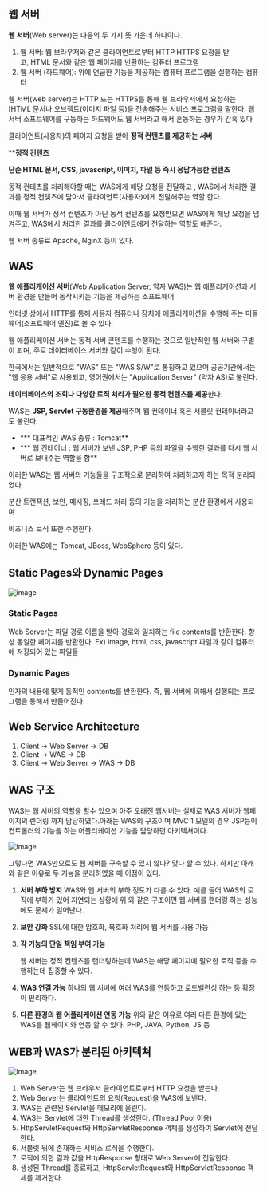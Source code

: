 ## 웹 서버

**웹 서버**(Web server)는 다음의 두 가지 뜻 가운데 하나이다.

1. 웹 서버: 웹 브라우저와 같은 클라이언트로부터 HTTP HTTPS 요청을 받고, HTML 문서와 같은 웹 페이지를 반환하는 컴퓨터 프로그램
2. 웹 서버 (하드웨어): 위에 언급한 기능을 제공하는 컴퓨터 프로그램을 실행하는 컴퓨터

웹 서버(web server)는 HTTP 또는 HTTPS를 통해 웹 브라우저에서 요청하는 [HTML 문서나 오브젝트(이미지 파일 등)을 전송해주는 서비스 프로그램을 말한다. 웹 서버 소프트웨어를 구동하는 하드웨어도 웹 서버라고 해서 혼동하는 경우가 간혹 있다

클라이언트(사용자)의 페이지 요청을 받아 **정적 컨텐츠를 제공하는 서버**

****정적 컨텐츠**

**단순 HTML 문서, CSS, javascript, 이미지, 파일 등 즉시 응답가능한 컨텐츠**

동적 컨테츠를 처리해야할 때는 WAS에게 해당 요청을 전달하고 , WAS에서 처리한 결과를 정적 컨텣츠에 담아서 클라이언트(사용자)에게 전달해주는 역할 한다.

이때 웹 서버가 정적 컨텐츠가 아닌 동적 컨텐츠를 요청받으면 WAS에게 해당 요청을 넘겨주고, WAS에서 처리한 결과를 클라이언트에게 전달하는 역할도 해준다. 

웹 서버 종류로 Apache, NginX 등이 있다.

## WAS

**웹 애플리케이션 서버**(Web Application Server, 약자 WAS)는 웹 애플리케이션과 서버 환경을 만들어 동작시키는 기능을 제공하는 소프트웨어 

인터넷 상에서 HTTP를 통해 사용자 컴퓨터나 장치에 애플리케이션을 수행해 주는 미들웨어(소프트웨어 엔진)로 볼 수 있다. 

웹 애플리케이션 서버는 동적 서버 콘텐츠를 수행하는 것으로 일반적인 웹 서버와 구별이 되며, 주로 데이터베이스 서버와 같이 수행이 된다. 

한국에서는 일반적으로 "WAS" 또는 "WAS S/W"로 통칭하고 있으며 공공기관에서는 "웹 응용 서버"로 사용되고, 영어권에서는 "Application Server" (약자 AS)로 불린다.

**데이터베이스의 조회나 다양한 로직 처리가 필요한 동적 컨텐츠를 제공**한다. 

WAS는 **JSP, Servlet 구동환경을 제공**해주며 웹 컨테이너 혹은 서블릿 컨테이너라고도 불린다.

- *** 대표적인 WAS 종류 : Tomcat**
- *** 웹 컨테이너 : 웹 서버가 보낸 JSP, PHP 등의 파일을 수행한 결과를 다시 웹 서버로 보내주는 역할을 함**

이러한 WAS는 웹 서버의 기능들을 구조적으로 분리하여 처리하고자 하는 목적 분리되었다. 

분산 트랜잭션, 보안, 메시징, 쓰레드 처리 등의 기능을 처리하는 분산 환경에서 사용되며 

비즈니스 로직 또한 수행한다.

이러한 WAS에는 Tomcat, JBoss, WebSphere 등이 있다.

## Static Pages와 Dynamic Pages

![image](https://www.notion.so/image/https%3A%2F%2Fprod-files-secure.s3.us-west-2.amazonaws.com%2F552fe0dc-fdb3-4c62-979e-df2a2e235613%2F7f4d4b4d-ac69-47ab-ad4a-5d8c5c2298e7%2FUntitled.png?table=block&id=2bdf10f1-432f-4409-9980-b6207c18b47e&spaceId=552fe0dc-fdb3-4c62-979e-df2a2e235613&width=2000&userId=a09a1ca3-4214-4905-a7a2-172e60f8cd39&cache=v2)

### Static Pages

Web Server는 파일 경로 이름을 받아 경로와 일치하는 file contents를 반환한다.
항상 동일한 페이지를 반환한다.
Ex) image, html, css, javascript 파일과 같이 컴퓨터에 저장되어 있는 파일들

### Dynamic Pages

인자의 내용에 맞게 동적인 contents를 반환한다. 즉, 웹 서버에 의해서 실행되는 프로그램을 통해서 만들어진다.

## Web Service Architecture

1. Client -> Web Server -> DB
2. Client -> WAS -> DB
3. Client -> Web Server -> WAS -> DB

## WAS 구조

WAS는 웹 서버의 역할을 할수 있으며 아주 오래전 웹서버는 실제로 WAS 서버가 웹페이지의 렌더링 까지 담당하였다.아래는 WAS의 구조이며 MVC 1 모델의 경우 JSP등이 컨트롤러의 기능을 하는 어플리케이션 기능을 담당하던 아키텍쳐이다.

![image](https://www.notion.so/image/https%3A%2F%2Fprod-files-secure.s3.us-west-2.amazonaws.com%2F552fe0dc-fdb3-4c62-979e-df2a2e235613%2F72fc48a9-36d7-43bf-860d-839430baa1bc%2FUntitled.png?table=block&id=e293b500-5083-4eb8-ab22-d16b6916dd61&spaceId=552fe0dc-fdb3-4c62-979e-df2a2e235613&width=2000&userId=a09a1ca3-4214-4905-a7a2-172e60f8cd39&cache=v2)

그렇다면 WAS만으로도 웹 서버를 구축할 수 있지 않나? 맞다 할 수 있다. 하지만 아래와 같은 이유로 두 기능을 분리하였을 때 이점이 있다.

1. **서버 부하 방지**
WAS와 웹 서버의 부하 정도가 다를 수 있다. 예를 들어 WAS의 로직에 부하가 있어 지연되는 상황에 위 와 같은 구조이면 웹 서버를 랜더링 하는 성능에도 문제가 일어난다.
1. **보안 강화**
SSL에 대한 암호화, 복호화 처리에 웹 서버를 사용 가능
1. **각 기능의 단일 책임 부여 가능**
    
    웹 서버는 정적 컨텐츠를 랜더링하는데 WAS는 해당 페이지에 필요한 로직 등을 수행하는데 집중할 수 있다.
    
2. **WAS 연결 가능**
하나의 웹 서버에 여러 WAS를 연동하고 로드밸런싱 하는 등 확장이 편리하다.
1. **다른 환경의 웹 어플리케이션 연동 가능**
위와 같은 이유로 여러 다른 환경에 있는 WAS를 웹페이지와 연동 할 수 있다. PHP, JAVA, Python, JS 등

## WEB과 WAS가 분리된 아키텍쳐

![image](https://www.notion.so/image/https%3A%2F%2Fprod-files-secure.s3.us-west-2.amazonaws.com%2F552fe0dc-fdb3-4c62-979e-df2a2e235613%2Fcc9d8437-aa32-41d6-8578-380ce010dce0%2FUntitled.png?table=block&id=ed6d1630-bdf6-4306-ab73-596b023256fc&spaceId=552fe0dc-fdb3-4c62-979e-df2a2e235613&width=2000&userId=a09a1ca3-4214-4905-a7a2-172e60f8cd39&cache=v2)

1. Web Server는 웹 브라우저 클라이언트로부터 HTTP 요청을 받는다.
2. Web Server는 클라이언트의 요청(Request)을 WAS에 보낸다.
3. WAS는 관련된 Servlet을 메모리에 올린다.
4. WAS는 Servlet에 대한 Thread를 생성한다. (Thread Pool 이용)
5. HttpServletRequest와 HttpServletResponse 객체를 생성하여 Servlet에 전달한다.
6. 서블릿 뒤에 존재하는 서비스 로직을 수행한다.
7. 로직에 의한 결과 값을 HttpResponse 형태로 Web Server에 전달한다.
8. 생성된 Thread를 종료하고, HttpServletRequest와 HttpServletResponse 객체를 제거한다.